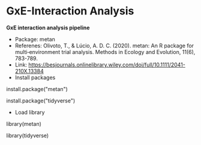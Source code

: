 # GxE-Interaction Analysis
**GxE interaction analysis pipeline**
* Package: metan
* Referenes: Olivoto, T., & Lúcio, A. D. C. (2020). metan: An R package for multi‐environment trial analysis. Methods in Ecology and Evolution, 11(6), 783-789.
* Link: https://besjournals.onlinelibrary.wiley.com/doi/full/10.1111/2041-210X.13384
* Install packages

install.package("metan")

install.package("tidyverse")

* Load library 

library(metan)

library(tidyverse)

